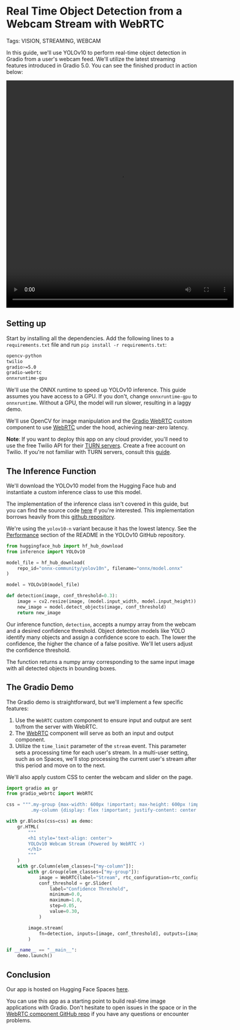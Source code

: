 # Real Time Object Detection from a Webcam Stream with WebRTC

Tags: VISION, STREAMING, WEBCAM

In this guide, we'll use YOLOv10 to perform real-time object detection in Gradio from a user's webcam feed. We'll utilize the latest streaming features introduced in Gradio 5.0. You can see the finished product in action below:

<video src="https://github.com/user-attachments/assets/4584cec6-8c1a-401b-9b61-a4fe0718b558" controls
height="600" width="600" style="display: block; margin: auto;" autoplay="true" loop="true">
</video>

## Setting up

Start by installing all the dependencies. Add the following lines to a `requirements.txt` file and run `pip install -r requirements.txt`:

```bash
opencv-python
twilio
gradio>=5.0
gradio-webrtc
onnxruntime-gpu
```

We'll use the ONNX runtime to speed up YOLOv10 inference. This guide assumes you have access to a GPU. If you don't, change `onnxruntime-gpu` to `onnxruntime`. Without a GPU, the model will run slower, resulting in a laggy demo.

We'll use OpenCV for image manipulation and the [Gradio WebRTC](https://github.com/freddyaboulton/gradio-webrtc) custom component to use [WebRTC](https://webrtc.org/) under the hood, achieving near-zero latency.

**Note**: If you want to deploy this app on any cloud provider, you'll need to use the free Twilio API for their [TURN servers](https://www.twilio.com/docs/stun-turn). Create a free account on Twilio. If you're not familiar with TURN servers, consult this [guide](https://www.twilio.com/docs/stun-turn/faq#faq-what-is-nat).

## The Inference Function

We'll download the YOLOv10 model from the Hugging Face hub and instantiate a custom inference class to use this model. 

The implementation of the inference class isn't covered in this guide, but you can find the source code [here](https://huggingface.co/spaces/freddyaboulton/webrtc-yolov10n/blob/main/inference.py#L9) if you're interested. This implementation borrows heavily from this [github repository](https://github.com/ibaiGorordo/ONNX-YOLOv8-Object-Detection).

We're using the `yolov10-n` variant because it has the lowest latency. See the [Performance](https://github.com/THU-MIG/yolov10?tab=readme-ov-file#performance) section of the README in the YOLOv10 GitHub repository.

```python
from huggingface_hub import hf_hub_download
from inference import YOLOv10

model_file = hf_hub_download(
    repo_id="onnx-community/yolov10n", filename="onnx/model.onnx"
)

model = YOLOv10(model_file)

def detection(image, conf_threshold=0.3):
    image = cv2.resize(image, (model.input_width, model.input_height))
    new_image = model.detect_objects(image, conf_threshold)
    return new_image
```

Our inference function, `detection`, accepts a numpy array from the webcam and a desired confidence threshold. Object detection models like YOLO identify many objects and assign a confidence score to each. The lower the confidence, the higher the chance of a false positive. We'll let users adjust the confidence threshold.

The function returns a numpy array corresponding to the same input image with all detected objects in bounding boxes.

## The Gradio Demo

The Gradio demo is straightforward, but we'll implement a few specific features:

1. Use the `WebRTC` custom component to ensure input and output are sent to/from the server with WebRTC. 
2. The [WebRTC](https://github.com/freddyaboulton/gradio-webrtc) component will serve as both an input and output component.
3. Utilize the `time_limit` parameter of the `stream` event. This parameter sets a processing time for each user's stream. In a multi-user setting, such as on Spaces, we'll stop processing the current user's stream after this period and move on to the next. 

We'll also apply custom CSS to center the webcam and slider on the page.

```python
import gradio as gr
from gradio_webrtc import WebRTC

css = """.my-group {max-width: 600px !important; max-height: 600px !important;}
         .my-column {display: flex !important; justify-content: center !important; align-items: center !important;}"""

with gr.Blocks(css=css) as demo:
    gr.HTML(
        """
        <h1 style='text-align: center'>
        YOLOv10 Webcam Stream (Powered by WebRTC ⚡️)
        </h1>
        """
    )
    with gr.Column(elem_classes=["my-column"]):
        with gr.Group(elem_classes=["my-group"]):
            image = WebRTC(label="Stream", rtc_configuration=rtc_configuration)
            conf_threshold = gr.Slider(
                label="Confidence Threshold",
                minimum=0.0,
                maximum=1.0,
                step=0.05,
                value=0.30,
            )

        image.stream(
            fn=detection, inputs=[image, conf_threshold], outputs=[image], time_limit=10
        )

if __name__ == "__main__":
    demo.launch()
```

## Conclusion

Our app is hosted on Hugging Face Spaces [here](https://huggingface.co/spaces/freddyaboulton/webrtc-yolov10n). 

You can use this app as a starting point to build real-time image applications with Gradio. Don't hesitate to open issues in the space or in the [WebRTC component GitHub repo](https://github.com/freddyaboulton/gradio-webrtc) if you have any questions or encounter problems.